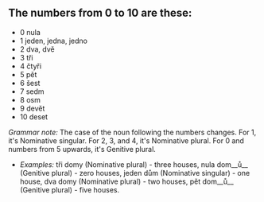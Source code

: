 ## The numbers from 0 to 10 are these:

*   0 nula
*   1 jeden, jedna, jedno
*   2 dva, dvě
*   3 tři
*   4 čtyři
*   5 pět
*   6 šest
*   7 sedm
*   8 osm
*   9 devět
*   10 deset

_Grammar note:_ The case of the noun following the numbers changes. For 1, it's Nominative singular. For 2, 3, and 4, it's Nominative plural. For 0 and numbers from 5 upwards, it's Genitive plural.

*   _Examples:_ tři domy (Nominative plural) - three houses, nula dom__ů__ (Genitive plural) - zero houses, jeden dům (Nominative singular) - one house, dva domy (Nominative plural) - two houses, pět dom__ů__ (Genitive plural) - five houses.